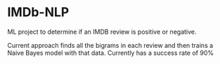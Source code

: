 # IMDb-NLP
ML project to determine if an IMDB review is positive or negative.

Current approach finds all the bigrams in each review and then trains a Naive Bayes model with that data. Currently has a success rate of 90%
